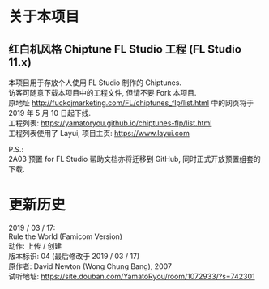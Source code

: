 # 
# 关于本项目
## 红白机风格 Chiptune FL Studio 工程 (FL Studio 11.x)  
本项目用于存放个人使用 FL Studio 制作的 Chiptunes.  
访客可随意下载本项目中的工程文件, 但请不要 Fork 本项目.  
原地址 http://fuckcjmarketing.com/FL/chiptunes_flp/list.html 中的网页将于 2019 年 5 月 10 日起下线.  
工程列表: https://yamatoryou.github.io/chiptunes-flp/list.html  
工程列表使用了 Layui, 项目主页: https://www.layui.com  

P.S.:  
2A03 预置 for FL Studio 帮助文档亦将迁移到 GitHub, 同时正式开放预置组套的下载.  

# 更新历史  
2019 / 03 / 17:  
Rule the World (Famicom Version)  
动作: 上传 / 创建  
版本标识: 04 (最后修改于 2019 / 03 / 17)  
原作者: David Newton (Wong Chung Bang), 2007  
试听地址: https://site.douban.com/YamatoRyou/room/1072933/?s=742301  
